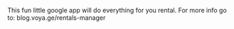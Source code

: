 This fun little google app will do everything for you rental. 
For more info go to: blog.voya.ge/rentals-manager
